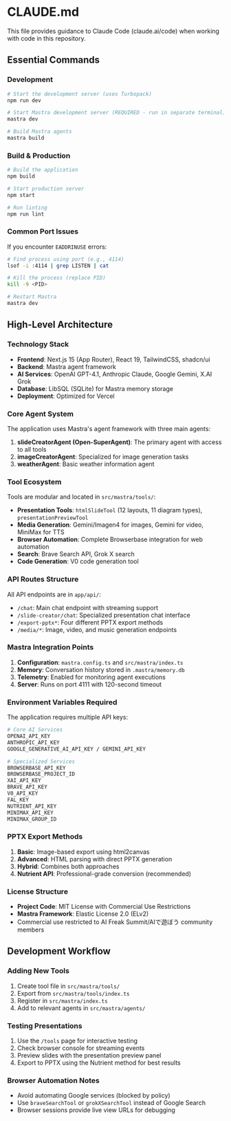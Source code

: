 # CLAUDE.md

This file provides guidance to Claude Code (claude.ai/code) when working with code in this repository.

## Essential Commands

### Development
```bash
# Start the development server (uses Turbopack)
npm run dev

# Start Mastra development server (REQUIRED - run in separate terminal)
mastra dev

# Build Mastra agents
mastra build
```

### Build & Production
```bash
# Build the application
npm build

# Start production server
npm start

# Run linting
npm run lint
```

### Common Port Issues
If you encounter `EADDRINUSE` errors:
```bash
# Find process using port (e.g., 4114)
lsof -i :4114 | grep LISTEN | cat

# Kill the process (replace PID)
kill -9 <PID>

# Restart Mastra
mastra dev
```

## High-Level Architecture

### Technology Stack
- **Frontend**: Next.js 15 (App Router), React 19, TailwindCSS, shadcn/ui
- **Backend**: Mastra agent framework
- **AI Services**: OpenAI GPT-4.1, Anthropic Claude, Google Gemini, X.AI Grok
- **Database**: LibSQL (SQLite) for Mastra memory storage
- **Deployment**: Optimized for Vercel

### Core Agent System
The application uses Mastra's agent framework with three main agents:
1. **slideCreatorAgent (Open-SuperAgent)**: The primary agent with access to all tools
2. **imageCreatorAgent**: Specialized for image generation tasks
3. **weatherAgent**: Basic weather information agent

### Tool Ecosystem
Tools are modular and located in `src/mastra/tools/`:
- **Presentation Tools**: `htmlSlideTool` (12 layouts, 11 diagram types), `presentationPreviewTool`
- **Media Generation**: Gemini/Imagen4 for images, Gemini for video, MiniMax for TTS
- **Browser Automation**: Complete Browserbase integration for web automation
- **Search**: Brave Search API, Grok X search
- **Code Generation**: V0 code generation tool

### API Routes Structure
All API endpoints are in `app/api/`:
- `/chat`: Main chat endpoint with streaming support
- `/slide-creator/chat`: Specialized presentation chat interface
- `/export-pptx*`: Four different PPTX export methods
- `/media/*`: Image, video, and music generation endpoints

### Mastra Integration Points
1. **Configuration**: `mastra.config.ts` and `src/mastra/index.ts`
2. **Memory**: Conversation history stored in `.mastra/memory.db`
3. **Telemetry**: Enabled for monitoring agent executions
4. **Server**: Runs on port 4111 with 120-second timeout

### Environment Variables Required
The application requires multiple API keys:
```bash
# Core AI Services
OPENAI_API_KEY
ANTHROPIC_API_KEY
GOOGLE_GENERATIVE_AI_API_KEY / GEMINI_API_KEY

# Specialized Services
BROWSERBASE_API_KEY
BROWSERBASE_PROJECT_ID
XAI_API_KEY
BRAVE_API_KEY
V0_API_KEY
FAL_KEY
NUTRIENT_API_KEY
MINIMAX_API_KEY
MINIMAX_GROUP_ID
```

### PPTX Export Methods
1. **Basic**: Image-based export using html2canvas
2. **Advanced**: HTML parsing with direct PPTX generation
3. **Hybrid**: Combines both approaches
4. **Nutrient API**: Professional-grade conversion (recommended)

### License Structure
- **Project Code**: MIT License with Commercial Use Restrictions
- **Mastra Framework**: Elastic License 2.0 (ELv2)
- Commercial use restricted to AI Freak Summit/AIで遊ぼう community members

## Development Workflow

### Adding New Tools
1. Create tool file in `src/mastra/tools/`
2. Export from `src/mastra/tools/index.ts`
3. Register in `src/mastra/index.ts`
4. Add to relevant agents in `src/mastra/agents/`

### Testing Presentations
1. Use the `/tools` page for interactive testing
2. Check browser console for streaming events
3. Preview slides with the presentation preview panel
4. Export to PPTX using the Nutrient method for best results

### Browser Automation Notes
- Avoid automating Google services (blocked by policy)
- Use `braveSearchTool` or `grokXSearchTool` instead of Google Search
- Browser sessions provide live view URLs for debugging